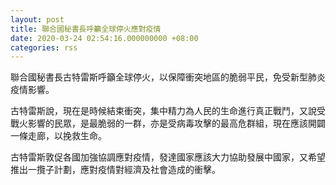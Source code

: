 ```yaml
---
layout: post
title: 聯合國秘書長呼籲全球停火應對疫情
date: 2020-03-24 02:54:16.000000000 +08:00
categories: rss
---
```


聯合國秘書長古特雷斯呼籲全球停火，以保障衝突地區的脆弱平民，免受新型肺炎疫情影響。

古特雷斯說，現在是時候結束衝突，集中精力為人民的生命進行真正戰鬥，又說受戰火影響的民眾，是最脆弱的一群，亦是受病毒攻擊的最高危群組，現在應該開闢一條走廊，以挽救生命。 

古特雷斯敦促各國加強協調應對疫情，發達國家應該大力協助發展中國家，又希望推出一攬子計劃，應對疫情對經濟及社會造成的衝擊。
